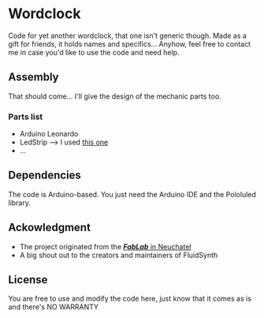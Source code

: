 # Wordclock
Code for yet another wordclock, that one isn't generic though.
Made as a gift for friends, it holds names and specifics... Anyhow, feel free to contact me in case you'd like to use the code and need help.

## Assembly
That should come... I'll give the design of the mechanic parts too.
### Parts list
* Arduino Leonardo
* LedStrip --> I used [this one](https://www.aliexpress.com/snapshot/0.html?spm=a2g0s.9042647.6.2.WLVHRD&orderId=81806470273053&productId=1592593512)
* ...

## Dependencies
The code is Arduino-based. 
You just need the Arduino IDE and the Pololuled library.


## Ackowledgment

* The project originated from the [***FabLab*** in Neuchatel](http://fablab-neuch.ch/)
* A big shout out to the creators and maintainers of FluidSynth

## License

You are free to use and modify the code here, just know that it comes as is and there's NO WARRANTY
